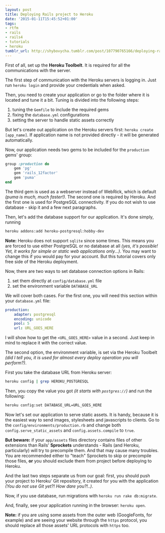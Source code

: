 ```yaml
---
layout: post
title: Deploying Rails project to Heroku
date: '2015-01-11T15:45:52+01:00'
tags:
- rtfm
- rails
- rails4
- tutorials
- heroku
tumblr_url: http://shybovycha.tumblr.com/post/107790765166/deploying-rails-project-to-heroku
---
```


First of all, set up the **Heroku Toolbelt**. It is required for all the communications with the server.

The first step of communication with the Heroku servers is logging in. Just run `heroku login` and provide your credentials when asked.

Then, you need to create your application or go to the folder where it is located and tune it a bit. Tuning is divided into the following steps:

1. tuning the `Gemfile` to include the required gems
2. fixing the `database.yml` configurations
3. setting the server to handle static assets correctly

But let's create out application on the Heroku servers first: `heroku create [app_name]`. If application name is not provided directly - it will be generated automatically.

Now, our application needs two gems to be included for the `production` gems' group:

```ruby
group :production do
    gem 'pg'
    gem 'rails_12factor'
    gem 'puma'
end
```

The third gem is used as a webserver instead of WebRick, which is default _(puma is much, much faster!)_. The second one is required by Heroku. And the first one is used for PostgreSQL connectivity. If you do not wish to use database - skip it and a few next paragraphs.

Then, let's add the database support for our application. It's done simply, running

```bash
heroku addons:add heroku-postgresql:hobby-dev
```

**Note:** Heroku does not support `sqlite` since some times. This means you are forced to use either PostgreSQL or no database at all _(yes, it's possible! Yet, it works for simple or static web applications only...)_. You may want to change this if you would pay for your account. But this tutorial covers only free side of the Heroku deployment.

Now, there are two ways to set database connection options in Rails:

1. set them directly at `config/database.yml` file
2. set the environment variable `DATABASE_URL`

We will cover both cases. For the first one, you will need this section within your `database.yml` file:

```yaml
production:
    adapter: postgresql
    encoding: unicode
    pool: 5
    url: URL_GOES_HERE
```

I will show how to get the `<URL_GOES_HERE>` value in a second. Just keep in mind to replace it with the correct value.

The second option, the environment variable, is set via the Heroku Toolbelt _(did I tell you, it is used for almost every deploy operation you will perform?)_.

First you take the database URL from Heroku server:

```bash
heroku config | grep HEROKU_POSTGRESQL
```

Then, you copy the value you got _(it starts with `postgres://`)_ and run the following:

```bash
heroku config:set DATABASE_URL=URL_GOES_HERE
```

Now let's set our application to serve static assets. It is handy, because it is the easiest way to send images, stylesheets and javascripts to clients. Go to the `config/environments/production.rb` and change both `config.serve_static_assets` and `config.assets.compile` to `true`.

**But beware:** if your `app/assets` files directory contains files of other extensions than Rails' **Sprockets** understands - Rails (and Heroku, particularly) will try to precompile them. And that may cause many troubles. You are recommended either to "teach" Sprockets to skip or precompile those files, **or** you should exclude them from project before deploying to Heroku.

And the last two steps separate us from our goal: first, you should push your project to Heroku' Git repository, it created for you with the application _(You do not use Git yet?! How dare you?!..)_.

Now, if you use database, run migrations with `heroku run rake db:migrate`.

And, finally, see your application running in the browser: `heroku open`.

**Note:** if you are using some assets from the outer web (GoogleFonts, for example) and are seeing your website through the `https` protocol, you should replace all those assets' URL protocols with `https` too.
